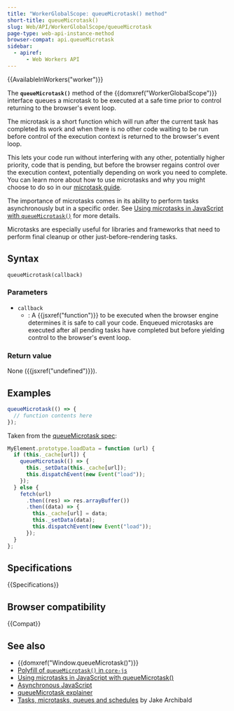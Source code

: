 ```yaml
---
title: "WorkerGlobalScope: queueMicrotask() method"
short-title: queueMicrotask()
slug: Web/API/WorkerGlobalScope/queueMicrotask
page-type: web-api-instance-method
browser-compat: api.queueMicrotask
sidebar:
  - apiref:
      - Web Workers API
---
```


{{AvailableInWorkers("worker")}}

The **`queueMicrotask()`** method of the {{domxref("WorkerGlobalScope")}} interface
queues a microtask to be executed at a safe time prior to control returning to the
browser's event loop.

The microtask is a short function which will run after
the current task has completed its work and when there is no other code waiting to be
run before control of the execution context is returned to the browser's event loop.

This lets your code run without interfering with any other, potentially higher
priority, code that is pending, but before the browser regains control over the
execution context, potentially depending on work you need to complete. You can learn
more about how to use microtasks and why you might choose to do so in our [microtask guide](/en-US/docs/Web/API/HTML_DOM_API/Microtask_guide).

The importance of microtasks comes in its ability to perform tasks asynchronously but
in a specific order. See [Using microtasks in JavaScript with `queueMicrotask()`](/en-US/docs/Web/API/HTML_DOM_API/Microtask_guide) for more details.

Microtasks are especially useful for libraries and frameworks that need to perform
final cleanup or other just-before-rendering tasks.

## Syntax

```js-nolint
queueMicrotask(callback)
```

### Parameters

- `callback`
  - : A {{jsxref("function")}} to be executed when the browser engine determines it is
    safe to call your code. Enqueued microtasks are executed after all pending tasks have
    completed but before yielding control to the browser's event loop.

### Return value

None ({{jsxref("undefined")}}).

## Examples

```js
queueMicrotask(() => {
  // function contents here
});
```

Taken from the [queueMicrotask spec](https://html.spec.whatwg.org/multipage/timers-and-user-prompts.html#microtask-queuing):

```js
MyElement.prototype.loadData = function (url) {
  if (this._cache[url]) {
    queueMicrotask(() => {
      this._setData(this._cache[url]);
      this.dispatchEvent(new Event("load"));
    });
  } else {
    fetch(url)
      .then((res) => res.arrayBuffer())
      .then((data) => {
        this._cache[url] = data;
        this._setData(data);
        this.dispatchEvent(new Event("load"));
      });
  }
};
```

## Specifications

{{Specifications}}

## Browser compatibility

{{Compat}}

## See also

- {{domxref("Window.queueMicrotask()")}}
- [Polyfill of `queueMicrotask()` in `core-js`](https://github.com/zloirock/core-js#queuemicrotask)
- [Using microtasks in JavaScript with queueMicrotask()](/en-US/docs/Web/API/HTML_DOM_API/Microtask_guide)
- [Asynchronous JavaScript](/en-US/docs/Learn_web_development/Extensions/Async_JS)
- [queueMicrotask explainer](https://github.com/fergald/docs/blob/master/explainers/queueMicrotask.md)
- [Tasks, microtasks, queues and schedules](https://jakearchibald.com/2015/tasks-microtasks-queues-and-schedules/) by Jake Archibald
